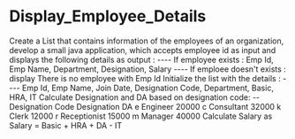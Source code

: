 # Display_Employee_Details
Create a List that contains information of the employees of an organization, develop a small java application, which accepts employee id as input and displays the following details as output : 
---- If employee exists : Emp Id, Emp Name, Department, Designation, Salary
---- If emploee doesn't exists : display There is no employee with Emp Id
Initialize the list with the details :
---- Emp Id, Emp Name, Join Date, Designation Code, Department, Basic, HRA, IT
Calculate Designation and DA based on designation code:
-- Designation Code    Designation    DA
      e                 Engineer      20000
      c                 Consultant    32000
      k                 Clerk         12000
      r                 Receptionist  15000
      m                 Manager       40000
Calculate Salary as Salary = Basic + HRA + DA - IT
